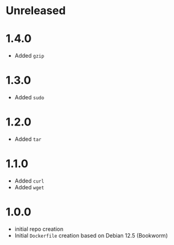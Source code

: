 # Unreleased

# 1.4.0
* Added `gzip`

# 1.3.0
* Added `sudo`

# 1.2.0
* Added `tar`

# 1.1.0
* Added `curl`
* Added `wget`

# 1.0.0
* initial repo creation
* Initial `Dockerfile` creation based on Debian 12.5 (Bookworm)

